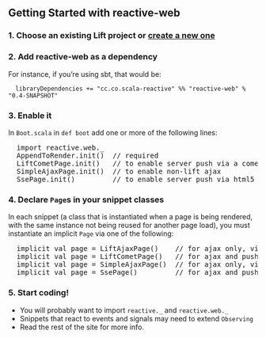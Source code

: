 ## Getting Started with reactive-web

### 1. Choose an existing Lift project or [create a new one](http://www.assembla.com/wiki/show/liftweb/Using_SBT)

### 2. Add reactive-web as a dependency
For instance, if you’re using sbt, that would be:
````
  libraryDependencies += "cc.co.scala-reactive" %% "reactive-web" % "0.4-SNAPSHOT"
````

### 3. Enable it
  In `Boot.scala` in `def boot` add one or more of the following lines:
  <pre class="brush: scala">
  import reactive.web._
  AppendToRender.init()  // required
  LiftCometPage.init()   // to enable server push via a comet actor
  SimpleAjaxPage.init()  // to enable non-lift ajax
  SsePage.init()         // to enable server push via html5 server-side events</pre>

### 4. Declare `Page`s in your snippet classes
  In each snippet (a class that is instantiated when a page is being rendered, with the same instance not being reused for another page load),
  you must instantiate an implicit `Page` via one of the following:
  <pre class="brush: scala">
  implicit val page = LiftAjaxPage()    // for ajax only, via lift ajax
  implicit val page = LiftCometPage()   // for ajax and push, via lift ajax and comet
  implicit val page = SimpleAjaxPage()  // for ajax only, via non-lift ajax
  implicit val page = SsePage()         // for ajax and push, via non-lift ajax and html5 SSE</pre>

### 5. Start coding!

*   You will probably want to import `reactive._`
and `reactive.web._`
*   Snippets that react to events and signals may need to extend `Observing`
*   Read the rest of the site for more info.
